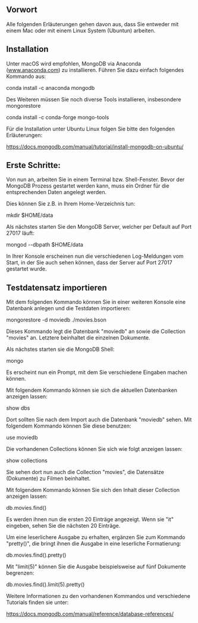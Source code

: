<h2>Vorwort</h2>

Alle folgenden Erläuterungen gehen davon aus, dass Sie entweder mit einem Mac oder mit einem Linux System (Ubuntun) arbeiten.

<h2>Installation</h2>

Unter macOS wird empfohlen, MongoDB via Anaconda (www.anaconda.com) zu installieren. Führen Sie dazu einfach folgendes Kommando aus:

conda install -c anaconda mongodb

Des Weiteren müssen Sie noch diverse Tools installieren, insbesondere mongorestore

conda install -c conda-forge mongo-tools


Für die Installation unter Ubuntu Linux folgen Sie bitte den folgenden Erläuterungen:

https://docs.mongodb.com/manual/tutorial/install-mongodb-on-ubuntu/


<h2>Erste Schritte:</h2>

Von nun an, arbeiten Sie in einem Terminal bzw. Shell-Fenster. Bevor der MongoDB Prozess gestartet werden kann, muss ein Ordner für die entsprechenden Daten angelegt werden.

Dies können Sie z.B. in Ihrem Home-Verzeichnis tun:

mkdir $HOME/data


Als nächstes starten Sie den MongoDB Server, welcher per Default auf Port 27017 läuft:

mongod --dbpath $HOME/data

In Ihrer Konsole erscheinen nun die verschiedenen Log-Meldungen vom Start, in der Sie auch sehen können, dass der Server auf Port 27017 gestartet wurde.


<h2>Testdatensatz importieren</h2>

Mit dem folgenden Kommando können Sie in einer weiteren Konsole eine Datenbank anlegen und die Testdaten importieren:

mongorestore -d moviedb ./movies.bson

Dieses Kommando legt die Datenbank "moviedb" an sowie die Collection "movies" an. Letztere beinhaltet die einzelnen Dokumente.


Als nächstes starten sie die MongoDB Shell:

mongo

Es erscheint nun ein Prompt, mit dem Sie verschiedene Eingaben machen können.

Mit folgendem Kommando können sie sich die aktuellen Datenbanken anzeigen lassen:

show dbs

Dort sollten Sie nach dem Import auch die Datenbank "moviedb" sehen. Mit folgendem Kommando können Sie diese benutzen:

use moviedb

Die vorhandenen Collections können Sie sich wie folgt anzeigen lassen:

show collections

Sie sehen dort nun auch die Collection "movies", die Datensätze (Dokumente) zu Filmen beinhaltet.

Mit folgendem Kommando können Sie sich den Inhalt dieser Collection anzeigen lassen:

db.movies.find()

Es werden ihnen nun die ersten 20 Einträge angezeigt. Wenn sie "it" eingeben, sehen Sie die nächsten 20 Einträge.

Um eine leserlichere Ausgabe zu erhalten, ergänzen Sie zum Kommando "pretty()", die bringt ihnen die Ausgabe in eine leserliche Formatierung:

db.movies.find().pretty()


Mit "limit(5)" können Sie die Ausgabe beispielsweise auf fünf Dokumente begrenzen:

db.movies.find().limit(5).pretty()

Weitere Informationen zu den vorhandenen Kommandos und verschiedene Tutorials finden sie unter:

https://docs.mongodb.com/manual/reference/database-references/





